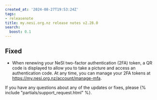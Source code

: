 ```yaml
---
created_at: '2024-08-27T19:53:24Z'
tags:
- releasenote
title: my.nesi.org.nz release notes v2.28.0
search:
  boost: 0.1
---
```


## Fixed
- When renewing your NeSI two-factor authentication (2FA) token, a QR code is displayed to allow you to take a picture and access an authentication code. At any time, you can manage your 2FA tokens at https://my.nesi.org.nz/account/manage-mfa.  


If you have any questions about any of the updates or fixes, please
{% include "partials/support_request.html" %}.
